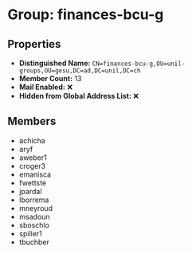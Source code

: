 # Group: finances-bcu-g

## Properties

- **Distinguished Name:** `CN=finances-bcu-g,OU=unil-groups,OU=gesu,DC=ad,DC=unil,DC=ch`
- **Member Count:** 13
- **Mail Enabled:** ❌
- **Hidden from Global Address List:** ❌

## Members

- achicha
- aryf
- aweber1
- croger3
- emanisca
- fwettste
- jpardal
- lborrema
- mneyroud
- msadoun
- sboschlo
- spiller1
- tbuchber
